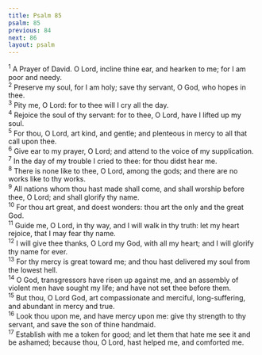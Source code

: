 ```yaml
---
title: Psalm 85
psalm: 85
previous: 84
next: 86
layout: psalm
---
```

<div class="psalm-verse"><sup class="verse-number">1</sup> A Prayer of David. O Lord, incline thine ear, and hearken to me; for I am poor and needy. </div><div class="psalm-verse"><sup class="verse-number">2</sup> Preserve my soul, for I am holy; save thy servant, O God, who hopes in thee. </div><div class="psalm-verse"><sup class="verse-number">3</sup> Pity me, O Lord: for to thee will I cry all the day. </div><div class="psalm-verse"><sup class="verse-number">4</sup> Rejoice the soul of thy servant: for to thee, O Lord, have I lifted up my soul. </div><div class="psalm-verse"><sup class="verse-number">5</sup> For thou, O Lord, art kind, and gentle; and plenteous in mercy to all that call upon thee. </div><div class="psalm-verse"><sup class="verse-number">6</sup> Give ear to my prayer, O Lord; and attend to the voice of my supplication. </div><div class="psalm-verse"><sup class="verse-number">7</sup> In the day of my trouble I cried to thee: for thou didst hear me. </div><div class="psalm-verse"><sup class="verse-number">8</sup> There is none like to thee, O Lord, among the gods; and there are no works like to thy works. </div><div class="psalm-verse"><sup class="verse-number">9</sup> All nations whom thou hast made shall come, and shall worship before thee, O Lord; and shall glorify thy name. </div><div class="psalm-verse"><sup class="verse-number">10</sup> For thou art great, and doest wonders: thou art the only and the great God. </div><div class="psalm-verse"><sup class="verse-number">11</sup> Guide me, O Lord, in thy way, and I will walk in thy truth: let my heart rejoice, that I may fear thy name. </div><div class="psalm-verse"><sup class="verse-number">12</sup> I will give thee thanks, O Lord my God, with all my heart; and I will glorify thy name for ever. </div><div class="psalm-verse"><sup class="verse-number">13</sup> For thy mercy is great toward me; and thou hast delivered my soul from the lowest hell. </div><div class="psalm-verse"><sup class="verse-number">14</sup> O God, transgressors have risen up against me, and an assembly of violent men have sought my life; and have not set thee before them. </div><div class="psalm-verse"><sup class="verse-number">15</sup> But thou, O Lord God, art compassionate and merciful, long-suffering, and abundant in mercy and true. </div><div class="psalm-verse"><sup class="verse-number">16</sup> Look thou upon me, and have mercy upon me: give thy strength to thy servant, and save the son of thine handmaid. </div><div class="psalm-verse"><sup class="verse-number">17</sup> Establish with me a token for good; and let them that hate me see it and be ashamed; because thou, O Lord, hast helped me, and comforted me. </div>